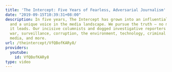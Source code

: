 ```yaml
---
title: 'The Intercept: Five Years of Fearless, Adversarial Journalism'
date: "2019-09-15T10:39:31+08:00"
description: In five years, The Intercept has grown into an influential news organization
  and a unique voice in the media landscape. We pursue the truth — no matter where
  it leads. Our incisive columnists and dogged investigative reporters focus on politics,
  war, surveillance, corruption, the environment, technology, criminal justice, the
  media, and more.
url: /theintercept/VfQBofKARy8/
providers:
  youtube:
    id: VfQBofKARy8
type: video
---
```

